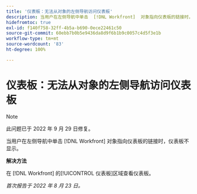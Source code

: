 ```yaml
---
title: '仪表板：无法从对象的左侧导航访问仪表板'
description: 当用户在左侧导航中单击  [!DNL Workfront]  对象指向仪表板的链接时，仪表板不显示。
hidefromtoc: true
exl-id: f140f758-32ff-4b5a-b690-0ece22461c50
source-git-commit: 60ebb7b0b5e9436da8d9f6b1b9c0057c4d5f3e1b
workflow-type: tm+mt
source-wordcount: '83'
ht-degree: 100%

---
```


# 仪表板：无法从对象的左侧导航访问仪表板

>[!NOTE]
>
>此问题已于 2022 年 9 月 29 日修复。

当用户在左侧导航中单击 [!DNL Workfront] 对象指向仪表板的链接时，仪表板不显示。

**解决方法**

在 [!DNL Workfront] 的[!UICONTROL 仪表板]区域查看仪表板。

_首次报告于 2022 年 8 月 23 日。_
